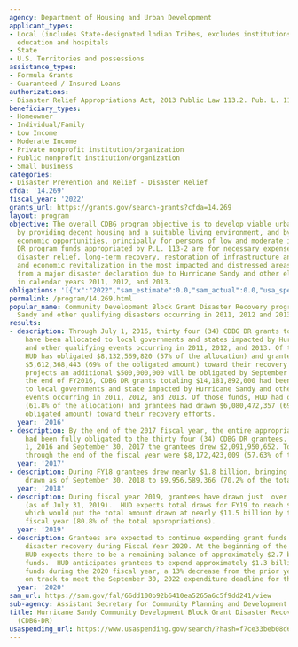 ```yaml
---
agency: Department of Housing and Urban Development
applicant_types:
- Local (includes State-designated lndian Tribes, excludes institutions of higher
  education and hospitals
- State
- U.S. Territories and possessions
assistance_types:
- Formula Grants
- Guaranteed / Insured Loans
authorizations:
- Disaster Relief Appropriations Act, 2013 Public Law 113.2. Pub. L. 113, 2.
beneficiary_types:
- Homeowner
- Individual/Family
- Low Income
- Moderate Income
- Private nonprofit institution/organization
- Public nonprofit institution/organization
- Small business
categories:
- Disaster Prevention and Relief - Disaster Relief
cfda: '14.269'
fiscal_year: '2022'
grants_url: https://grants.gov/search-grants?cfda=14.269
layout: program
objective: The overall CDBG program objective is to develop viable urban communities,
  by providing decent housing and a suitable living environment, and by expanding
  economic opportunities, principally for persons of low and moderate income. CDBG
  DR program funds appropriated by P.L. 113-2 are for necessary expenses related to
  disaster relief, long-term recovery, restoration of infrastructure and housing,
  and economic revitalization in the most impacted and distressed areas resulting
  from a major disaster declaration due to Hurricane Sandy and other eligible events
  in calendar years 2011, 2012, and 2013.
obligations: '[{"x":"2022","sam_estimate":0.0,"sam_actual":0.0,"usa_spending_actual":0.0},{"x":"2023","sam_estimate":0.0,"sam_actual":0.0,"usa_spending_actual":-1.0},{"x":"2024","sam_estimate":0.0,"sam_actual":0.0,"usa_spending_actual":-140842.94}]'
permalink: /program/14.269.html
popular_name: Community Development Block Grant Disaster Recovery program for Hurricane
  Sandy and other qualifying disasters occurring in 2011, 2012 and 2013
results:
- description: Through July 1, 2016, thirty four (34) CDBG DR grants totaling $14,181,892,000
    have been allocated to local governments and states impacted by Hurricane Sandy
    and other qualifying events occurring in 2011, 2012, and 2013. Of those funds,
    HUD has obligated $8,132,569,820 (57% of the allocation) and grantees have drawn
    $5,612,368,443 (69% of the obligated amount) toward their recovery efforts. HUD
    projects an additional $500,000,000 will be obligated by September 30, 2016. Through
    the end of FY2016, CDBG DR grants totaling $14,181,892,000 had been allocated
    to local governments and state impacted by Hurricane Sandy and other qualifying
    events occurring in 2011, 2012, and 2013. Of those funds, HUD had obligated $8,757,761,836
    (61.8% of the allocation) and grantees had drawn $6,080,472,357 (69.4% of the
    obligated amount) toward their recovery efforts.
  year: '2016'
- description: By the end of the 2017 fiscal year, the entire appropriation ($14,181,892,000)
    had been fully obligated to the thirty four (34) CDBG DR grantees. Between October
    1, 2016 and September 30, 2017 the grantees drew $2,091,950,652. Total expenditures
    through the end of the fiscal year were $8,172,423,009 (57.63% of the appropriation).
  year: '2017'
- description: During FY18 grantees drew nearly $1.8 billion, bringing the total amount
    drawn as of September 30, 2018 to $9,956,589,366 (70.2% of the total appropriation).
  year: '2018'
- description: During fiscal year 2019, grantees have drawn just  over $1.1 billion
    (as of July 31, 2019).  HUD expects total draws for FY19 to reach $1.5 billion,
    which would put the total amount drawn at nearly $11.5 billion by the end of the
    fiscal year (80.8% of the total appropriations).
  year: '2019'
- description: Grantees are expected to continue expending grant funds toward their
    disaster recovery during Fiscal Year 2020. At the beginning of the fiscal year,
    HUD expects there to be a remaining balance of approximately $2.7 billion in grant
    funds.  HUD anticipates grantees to expend approximately $1.3 billion of those
    funds during the 2020 fiscal year, a 13% decrease from the prior year, but still
    on track to meet the September 30, 2022 expenditure deadline for the appropriation.
  year: '2020'
sam_url: https://sam.gov/fal/66dd100b92b6410ea5265a6c5f9dd241/view
sub-agency: Assistant Secretary for Community Planning and Development
title: Hurricane Sandy Community Development Block Grant Disaster Recovery Grants
  (CDBG-DR)
usaspending_url: https://www.usaspending.gov/search/?hash=f7ce33beb08d65da5e4609789bce08d3
---
```

